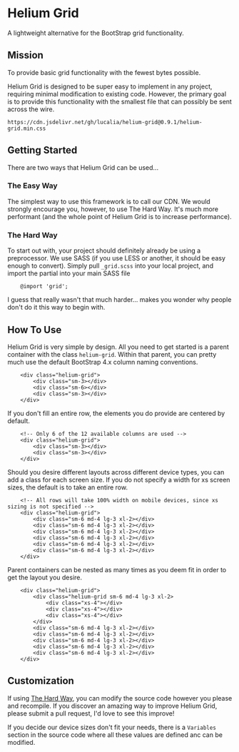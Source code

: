 # Helium Grid

A lightweight alternative for the BootStrap grid functionality.

## Mission

To provide basic grid functionality with the fewest bytes possible.

Helium Grid is designed to be super easy to implement in any project, requiring minimal modification to existing code. However, the primary goal is to provide this functionality with the smallest file that can possibly be sent across the wire.

```
https://cdn.jsdelivr.net/gh/lucalia/helium-grid@0.9.1/helium-grid.min.css
```

## Getting Started

There are two ways that Helium Grid can be used...

### The Easy Way

The simplest way to use this framework is to call our CDN. We would strongly encourage you, however, to use The Hard Way. It's much more performant (and the whole point of Helium Grid is to increase performance).

### The Hard Way

To start out with, your project should definitely already be using a preprocessor. We use SASS (if you use LESS or another, it should be easy enough to convert). Simply pull `_grid.scss` into your local project, and import the partial into your main SASS file

```
    @import 'grid';
```

I guess that really wasn't that much harder... makes you wonder why people don't do it this way to begin with.

## How To Use

Helium Grid is very simple by design. All you need to get started is a parent container with the class `helium-grid`. Within that parent, you can pretty much use the default BootStrap 4.x column naming conventions.

```
    <div class="helium-grid">
        <div class="sm-3></div>
        <div class="sm-6></div>
        <div class="sm-3></div>
    </div>
```

If you don't fill an entire row, the elements you do provide are centered by default.

```
    <!-- Only 6 of the 12 available columns are used -->
    <div class="helium-grid">
        <div class="sm-3></div>
        <div class="sm-3></div>
    </div>
```

Should you desire different layouts across different device types, you can add a class for each screen size. If you do not specify a width for xs screen sizes, the default is to take an entire row.

```
    <!-- All rows will take 100% width on mobile devices, since xs sizing is not specified -->
    <div class="helium-grid">
        <div class="sm-6 md-4 lg-3 xl-2></div>
        <div class="sm-6 md-4 lg-3 xl-2></div>
        <div class="sm-6 md-4 lg-3 xl-2></div>
        <div class="sm-6 md-4 lg-3 xl-2></div>
        <div class="sm-6 md-4 lg-3 xl-2></div>
        <div class="sm-6 md-4 lg-3 xl-2></div>
    </div>
```

Parent containers can be nested as many times as you deem fit in order to get the layout you desire. 

```
    <div class="helium-grid">
        <div class="helium-grid sm-6 md-4 lg-3 xl-2>
            <div class="xs-4"></div>
            <div class="xs-4"></div>
            <div class="xs-4"></div>
        </div>
        <div class="sm-6 md-4 lg-3 xl-2></div>
        <div class="sm-6 md-4 lg-3 xl-2></div>
        <div class="sm-6 md-4 lg-3 xl-2></div>
        <div class="sm-6 md-4 lg-3 xl-2></div>
        <div class="sm-6 md-4 lg-3 xl-2></div>
    </div>
```

## Customization

If using [The Hard Way](#the-hard-way), you can modify the source code however you please and recompile. If you discover an amazing way to improve Helium Grid, please submit a pull request, I'd love to see this improve!

If you decide our device sizes don't fit your needs, there is a `Variables` section in the source code where all these values are defined anc can be modified.
